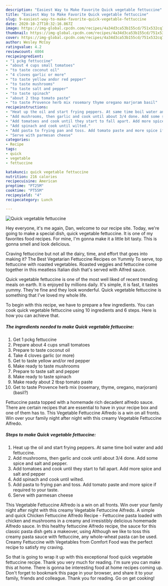 ```yaml
---
description: "Easiest Way to Make Favorite Quick vegetable fettuccine"
title: "Easiest Way to Make Favorite Quick vegetable fettuccine"
slug: 9-easiest-way-to-make-favorite-quick-vegetable-fettuccine
date: 2020-10-27T10:32:16.867Z
image: https://img-global.cpcdn.com/recipes/4a34d3ca53b155cd/751x532cq70/quick-vegetable-fettuccine-recipe-main-photo.jpg
thumbnail: https://img-global.cpcdn.com/recipes/4a34d3ca53b155cd/751x532cq70/quick-vegetable-fettuccine-recipe-main-photo.jpg
cover: https://img-global.cpcdn.com/recipes/4a34d3ca53b155cd/751x532cq70/quick-vegetable-fettuccine-recipe-main-photo.jpg
author: Wesley McCoy
ratingvalue: 4.2
reviewcount: 4004
recipeingredient:
- "1 pckg fettuccine"
- "about 4 cups small tomatoes"
- "to taste coconut oil"
- "4 cloves garlic or more"
- "to taste yellow andor red pepper"
- "to taste mushrooms"
- "to taste salt and pepper"
- "to taste spinach"
- "about 2 tbsp tomato paste"
- "to taste Provence herb mix rosemary thyme oregano marjoram basil"
recipeinstructions:
- "Heat up the oil and start frying peppers. At same time boil water and add fettuccine."
- "Add mushrooms, then garlic and cook until about 3/4 done. Add some spice and salt and pepper."
- "Add tomatoes and cook until they start to fall apart. Add more spice and salt and pepper"
- "Add spinach and cook until wilted."
- "Add pasta to frying pan and toss. Add tomato paste and more spice if required to your taste."
- "Serve with parmesan cheese"
categories:
- Recipe
tags:
- quick
- vegetable
- fettuccine

katakunci: quick vegetable fettuccine 
nutrition: 216 calories
recipecuisine: American
preptime: "PT25M"
cooktime: "PT55M"
recipeyield: "4"
recipecategory: Lunch

---
```



![Quick vegetable fettuccine](https://img-global.cpcdn.com/recipes/4a34d3ca53b155cd/751x532cq70/quick-vegetable-fettuccine-recipe-main-photo.jpg)

Hey everyone, it's me again, Dan, welcome to our recipe site. Today, we're going to make a special dish, quick vegetable fettuccine. It is one of my favorites food recipes. For mine, I'm gonna make it a little bit tasty. This is gonna smell and look delicious.

Craving fettuccine but not all the dairy, time, and effort that goes into making it? The Best Vegetarian Fettuccine Recipes on Yummly To serve, top fettuccine with roasted vegetables. Roasted veggies and fettuccine come together in this meatless Italian dish that&#39;s served with Alfred sauce.

Quick vegetable fettuccine is one of the most well liked of recent trending meals on earth. It is enjoyed by millions daily. It's simple, it is fast, it tastes yummy. They're fine and they look wonderful. Quick vegetable fettuccine is something that I've loved my whole life.


To begin with this recipe, we have to prepare a few ingredients. You can cook quick vegetable fettuccine using 10 ingredients and 6 steps. Here is how you can achieve that.

<!--inarticleads1-->

##### The ingredients needed to make Quick vegetable fettuccine:

1. Get 1 pckg fettuccine
1. Prepare about 4 cups small tomatoes
1. Prepare to taste coconut oil
1. Take 4 cloves garlic (or more)
1. Get to taste yellow and/or red pepper
1. Make ready to taste mushrooms
1. Prepare to taste salt and pepper
1. Make ready to taste spinach
1. Make ready about 2 tbsp tomato paste
1. Get to taste Provence herb mix (rosemary, thyme, oregano, marjoram) (basil?)


Fettuccine pasta topped with a homemade rich decadent alfredo sauce. There are certain recipes that are essential to have in your recipe box and one of them has to. This Vegetable Fettuccine Alfredo is a win on all fronts. Win over your family night after night with this creamy Vegetable Fettuccine Alfredo. 

<!--inarticleads2-->

##### Steps to make Quick vegetable fettuccine:

1. Heat up the oil and start frying peppers. At same time boil water and add fettuccine.
1. Add mushrooms, then garlic and cook until about 3/4 done. Add some spice and salt and pepper.
1. Add tomatoes and cook until they start to fall apart. Add more spice and salt and pepper
1. Add spinach and cook until wilted.
1. Add pasta to frying pan and toss. Add tomato paste and more spice if required to your taste.
1. Serve with parmesan cheese


This Vegetable Fettuccine Alfredo is a win on all fronts. Win over your family night after night with this creamy Vegetable Fettuccine Alfredo. A simple and quick Chicken Fettuccine Alfredo Recipe - Fettuccine pasta loaded with chicken and mushrooms in a creamy and irresistibly delicious homemade Alfredo sauce. In this healthy fettuccine Alfredo recipe, the sauce for this classic pasta dish gets a makeover, using Although we like to toss this creamy pasta sauce with fettuccine, any whole-wheat pasta can be used. Creamy Fettuccine with Vegetables from Comfort Food was the perfect recipe to satisfy my craving. 

So that is going to wrap it up with this exceptional food quick vegetable fettuccine recipe. Thank you very much for reading. I'm sure you can make this at home. There is gonna be interesting food at home recipes coming up. Don't forget to bookmark this page in your browser, and share it to your family, friends and colleague. Thank you for reading. Go on get cooking!
